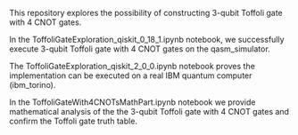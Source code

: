 This repository explores the possibility of constructing 3-qubit Toffoli gate with 4 CNOT gates.

In the ToffoliGateExploration_qiskit_0_18_1.ipynb notebook, we successfully execute 3-qubit Toffoli gate with 4 CNOT gates on the qasm_simulator.

The ToffoliGateExploration_qiskit_2_0_0.ipynb notebook proves the implementation can be executed on a real IBM quantum computer (ibm_torino).

In the ToffoliGateWith4CNOTsMathPart.ipynb notebook we provide mathematical analysis of the the 3-qubit Toffoli gate with 4 CNOT gates and confirm the Toffoli gate truth table.
